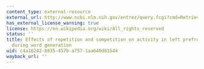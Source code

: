 ```yaml
---
content_type: external-resource
external_url: http://www.ncbi.nlm.nih.gov/entrez/query.fcgi?cmd=Retrieve&db=PubMed&dopt=Citation&list_uids=10433263
has_external_license_warning: true
license: https://en.wikipedia.org/wiki/All_rights_reserved
status: ''
title: Effects of repetition and competition on activity in left prefrontal cortex
  during word generation
uid: c4a16242-8835-457b-a757-1aa640d81544
wayback_url: ''
---
```

